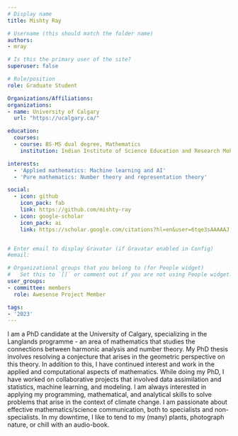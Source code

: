 ```yaml
---
# Display name
title: Mishty Ray

# Username (this should match the folder name)
authors:
- mray

# Is this the primary user of the site?
superuser: false

# Role/position
role: Graduate Student

Organizations/Affiliations:
organizations:
- name: University of Calgary
  url: "https://ucalgary.ca/"

education:
  courses:
  - course: BS-MS dual degree, Mathematics
    institution: Indian Institute of Science Education and Research Mohali

interests:
  - 'Applied mathematics: Machine learning and AI'
  - 'Pure mathematics: Number theory and representation theory'

social:
  - icon: github
    icon_pack: fab
    link: https://github.com/mishty-ray
  - icon: google-scholar
    icon_pack: ai
    link: https://scholar.google.com/citations?hl=en&user=6tqe3sAAAAAJ


# Enter email to display Gravatar (if Gravatar enabled in Config)
#email:

# Organizational groups that you belong to (for People widget)
#   Set this to `[]` or comment out if you are not using People widget.
user_groups:
- committee: members
  role: Awesense Project Member

tags:
- '2023'
---
```

I am a PhD candidate at the University of Calgary, specializing in the Langlands programme - an area of mathematics that studies the connections between harmonic analysis and number theory. My PhD thesis involves resolving a conjecture that arises in the geometric perspective on this theory. In addition to this, I have continued interest and work in the applied and computational aspects of mathematics. While doing my PhD, I have worked on collaborative projects that involved data assimilation and statistics, machine learning, and modeling. I am always interested in applying my programming, mathematical, and analytical skills to solve problems that arise in the context of climate change. I am passionate about effective mathematics/science communication, both to specialists and non-specialists. In my downtime, I like to tend to my (many) plants, photograph nature, or chill with an audio-book.
